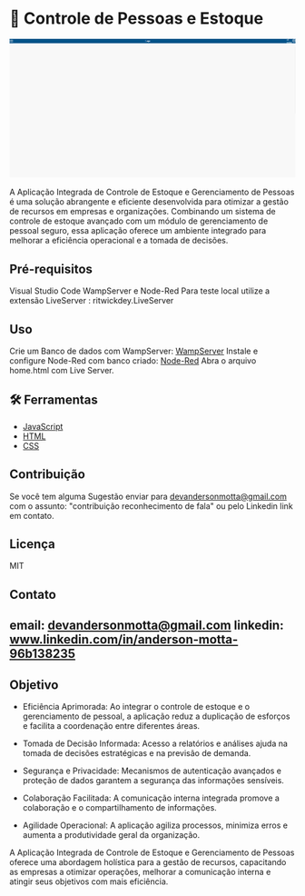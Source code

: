 
# 🛒 Controle de Pessoas e Estoque

![GIF do Vídeo Atualize a página para carregar](estoque.gif)

A Aplicação Integrada de Controle de Estoque e Gerenciamento de Pessoas é uma solução abrangente e eficiente desenvolvida para otimizar a gestão de recursos em empresas e organizações. Combinando um sistema de controle de estoque avançado com um módulo de gerenciamento de pessoal seguro, essa aplicação oferece um ambiente integrado para melhorar a eficiência operacional e a tomada de decisões.

## Pré-requisitos

Visual Studio Code
WampServer e Node-Red
Para teste local utilize a extensão LiveServer : ritwickdey.LiveServer


## Uso

Crie um Banco de dados com WampServer: [WampServer](https://www.youtube.com/watch?v=QXVyCunZN2s&pp=ygUKd2FtcHNlcnZlcg%3D%3D)
Instale e configure Node-Red com banco criado: [Node-Red](https://www.youtube.com/watch?v=QJYwx3zWBlY&t=379s&pp=ygUIbm9kZS1yZWQ%3D)
Abra o arquivo home.html com Live Server.

## 🛠 Ferramentas

- [JavaScript](https://developer.mozilla.org/pt-BR/docs/Web/JavaScript)
- [HTML](https://developer.mozilla.org/pt-BR/docs/Web/HTML)
- [CSS](https://developer.mozilla.org/pt-BR/docs/Web/CSS)


## Contribuição

Se você tem alguma Sugestão enviar para devandersonmotta@gmail.com com o assunto: "contribuição reconhecimento de fala" ou pelo Linkedin link em contato.

## Licença

MIT

## Contato

email: devandersonmotta@gmail.com
linkedin: www.linkedin.com/in/anderson-motta-96b138235
---

## Objetivo

- Eficiência Aprimorada: Ao integrar o controle de estoque e o gerenciamento de pessoal, a aplicação reduz a duplicação de esforços e facilita a coordenação entre diferentes áreas.

- Tomada de Decisão Informada: Acesso a relatórios e análises ajuda na tomada de decisões estratégicas e na previsão de demanda.

- Segurança e Privacidade: Mecanismos de autenticação avançados e proteção de dados garantem a segurança das informações sensíveis.

- Colaboração Facilitada: A comunicação interna integrada promove a colaboração e o compartilhamento de informações.

- Agilidade Operacional: A aplicação agiliza processos, minimiza erros e aumenta a produtividade geral da organização.

A Aplicação Integrada de Controle de Estoque e Gerenciamento de Pessoas oferece uma abordagem holística para a gestão de recursos, capacitando as empresas a otimizar operações, melhorar a comunicação interna e atingir seus objetivos com mais eficiência.


